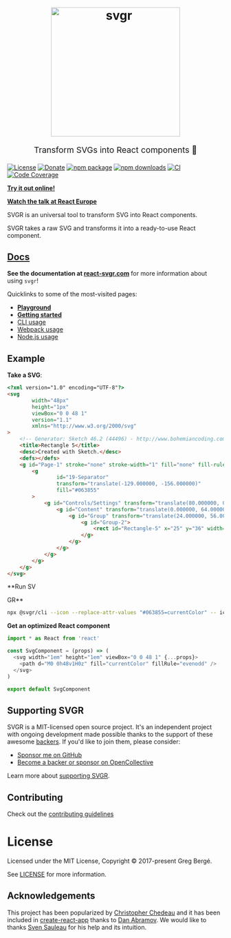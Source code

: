 <h1 align="center">
  <img src="https://raw.githubusercontent.com/gregberge/svgr/master/resources/svgr-logo.png" alt="svgr" title="svgr" width="300">
</h1>
<p align="center" style="font-size: 1.2rem;">Transform SVGs into React components 🦁</p>

[![License](https://img.shields.io/npm/l/@svgr/core.svg)](https://github.com/gregberge/svgr/blob/master/LICENSE)
[![Donate](https://opencollective.com/svgr/backers/badge.svg)](https://opencollective.com/svgr/donate)
[![npm package](https://img.shields.io/npm/v/@svgr/core/latest.svg)](https://www.npmjs.com/package/@svgr/core)
[![npm downloads](https://img.shields.io/npm/dm/@svgr/core.svg)](https://www.npmjs.com/package/@svgr/core)
[![CI](https://github.com/gregberge/svgr/actions/workflows/ci.yml/badge.svg)](https://github.com/gregberge/svgr/actions/workflows/ci.yml)
[![Code Coverage](https://img.shields.io/codecov/c/github/gregberge/svgr.svg)](https://codecov.io/github/gregberge/svgr)

[**Try it out online!**](https://react-svgr.com/playground)

[**Watch the talk at React Europe**](https://www.youtube.com/watch?v=geKCzi7ZPkA)

SVGR is an universal tool to transform SVG into React components.

SVGR takes a raw SVG and transforms it into a ready-to-use React component.

## [Docs](https://react-svgr.com)

**See the documentation at [react-svgr.com](https://react-svgr.com)** for more information about using `svgr`!

Quicklinks to some of the most-visited pages:

- [**Playground**](https://react-svgr.com/playground/)
- [**Getting started**](https://react-svgr.com/docs/getting-started/)
- [CLI usage](https://react-svgr.com/docs/cli/)
- [Webpack usage](https://react-svgr.com/docs/webpack/)
- [Node.js usage](https://react-svgr.com/docs/node-api/)

## Example

**Take a SVG**:

```html
<?xml version="1.0" encoding="UTF-8"?>
<svg
        width="48px"
        height="1px"
        viewBox="0 0 48 1"
        version="1.1"
        xmlns="http://www.w3.org/2000/svg"
>
    <!-- Generator: Sketch 46.2 (44496) - http://www.bohemiancoding.com/sketch -->
    <title>Rectangle 5</title>
    <desc>Created with Sketch.</desc>
    <defs></defs>
    <g id="Page-1" stroke="none" stroke-width="1" fill="none" fill-rule="evenodd">
        <g
                id="19-Separator"
                transform="translate(-129.000000, -156.000000)"
                fill="#063855"
        >
            <g id="Controls/Settings" transform="translate(80.000000, 0.000000)">
                <g id="Content" transform="translate(0.000000, 64.000000)">
                    <g id="Group" transform="translate(24.000000, 56.000000)">
                        <g id="Group-2">
                            <rect id="Rectangle-5" x="25" y="36" width="48" height="1"></rect>
                        </g>
                    </g>
                </g>
            </g>
        </g>
    </g>
</svg>
```

**Run SV

GR**

```sh
npx @svgr/cli --icon --replace-attr-values "#063855=currentColor" -- icon.svg
```

**Get an optimized React component**

```js
import * as React from 'react'

const SvgComponent = (props) => (
  <svg width="1em" height="1em" viewBox="0 0 48 1" {...props}>
    <path d="M0 0h48v1H0z" fill="currentColor" fillRule="evenodd" />
  </svg>
)

export default SvgComponent
```

## Supporting SVGR

SVGR is a MIT-licensed open source project. It's an independent project with ongoing development made possible thanks to the support of these awesome [backers](/BACKERS.md). If you'd like to join them, please consider:

- [Sponsor me on GitHub](https://github.com/sponsors/gregberge)
- [Become a backer or sponsor on OpenCollective](https://opencollective.com/svgr)

Learn more about [supporting SVGR](https://react-svgr.com/docs/supporting-svgr/).

## Contributing

Check out the [contributing guidelines](CONTRIBUTING.md)

# License

Licensed under the MIT License, Copyright © 2017-present Greg Bergé.

See [LICENSE](./LICENSE) for more information.

## Acknowledgements

This project has been popularized by [Christopher Chedeau](https://twitter.com/vjeux) and it has been included in [create-react-app](https://github.com/facebook/create-react-app) thanks to [Dan Abramov](https://twitter.com/dan_abramov). We would like to thanks [Sven Sauleau](https://twitter.com/svensauleau) for his help and its intuition.
